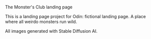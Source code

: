 The Monster's Club landing page

This is a landing page project for Odin: fictional landing page. A place where all weirdo monsters run wild.

All images generated with Stable Diffusion AI.
